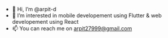 - 👋 Hi, I’m @arpit-d
- 👀 I’m interested in mobile developement using Flutter & web developement using React
- 📫 You can reach me on arpit27999@gmail.com

<!---
arpit-d/arpit-d is a ✨ special ✨ repository because its `README.md` (this file) appears on your GitHub profile.
You can click the Preview link to take a look at your changes.
--->
